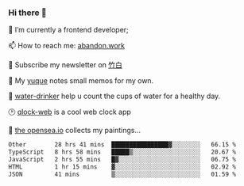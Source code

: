 ### Hi there 👋

<!--
**Alfxjx/Alfxjx** is a ✨ _special_ ✨ repository because its `README.md` (this file) appears on your GitHub profile.

Here are some ideas to get you started:

- 🔭 I’m currently working on ...
- 🌱 I’m currently learning ...
- 👯 I’m looking to collaborate on ...
- 🤔 I’m looking for help with ...
- 💬 Ask me about ...
- 📫 How to reach me: ...
- 😄 Pronouns: ...
- ⚡ Fun fact: ...
-->
🔭  I’m currently a frontend developer;

📫  How to reach me: [abandon.work](https://www.abandon.work/)

🎉  Subscribe my newsletter on [竹白](https://alfxjx.zhubai.love/)

🌱  My [yuque](https://www.yuque.com/alfxjx) notes small memos for my own.

🥤  [water-drinker](https://weldingboys.vercel.app/water) help u count the cups of water for a healthy day.

🕑  [qlock-web](https://qlock-web.vercel.app) is a cool web clock app

🌊  [the opensea.io](https://opensea.io/assets/0x495f947276749ce646f68ac8c248420045cb7b5e/29433830147332339639115006737701029562687338063458078299874716625823015632897) collects my paintings...

<!--START_SECTION:waka-->

```txt
Other        28 hrs 41 mins  ████████████████▓░░░░░░░░   66.15 %
TypeScript   8 hrs 58 mins   █████▒░░░░░░░░░░░░░░░░░░░   20.67 %
JavaScript   2 hrs 55 mins   █▓░░░░░░░░░░░░░░░░░░░░░░░   06.75 %
HTML         1 hr 15 mins    ▓░░░░░░░░░░░░░░░░░░░░░░░░   02.92 %
JSON         41 mins         ▒░░░░░░░░░░░░░░░░░░░░░░░░   01.59 %
```

<!--END_SECTION:waka-->

